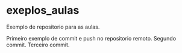 # exeplos_aulas
Exemplo de repositorio para as aulas.

Primeiro exemplo de commit e push no repositorio remoto.
Segundo commit.
Terceiro commit.